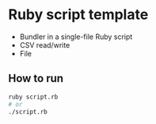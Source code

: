 # Ruby script template

* Bundler in a single-file Ruby script
* CSV read/write
* File

## How to run

```sh
ruby script.rb
# or
./script.rb
```
